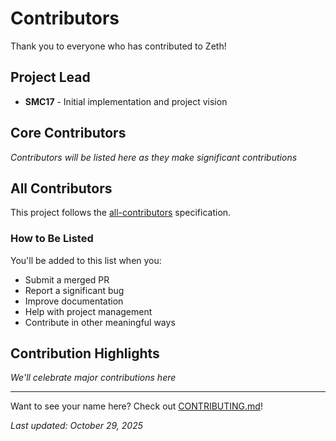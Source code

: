 # Contributors

Thank you to everyone who has contributed to Zeth!

## Project Lead
- **SMC17** - Initial implementation and project vision

## Core Contributors

*Contributors will be listed here as they make significant contributions*

## All Contributors

This project follows the [all-contributors](https://github.com/all-contributors/all-contributors) specification.

### How to Be Listed

You'll be added to this list when you:
- Submit a merged PR
- Report a significant bug
- Improve documentation
- Help with project management
- Contribute in other meaningful ways

## Contribution Highlights

*We'll celebrate major contributions here*

---

Want to see your name here? Check out [CONTRIBUTING.md](CONTRIBUTING.md)!

*Last updated: October 29, 2025*

